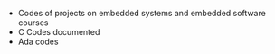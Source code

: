 
- Codes of projects on embedded systems and embedded software courses
- C Codes documented
- Ada codes
